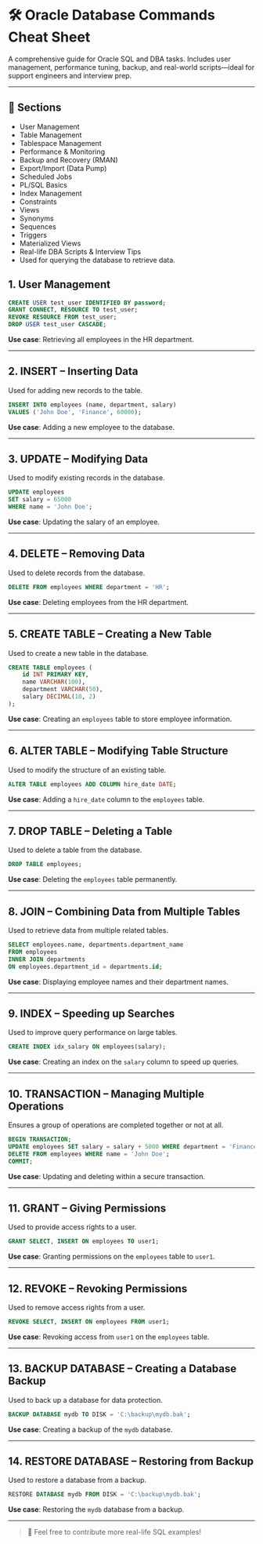 
# 🛠️ Oracle Database Commands Cheat Sheet

A comprehensive guide for Oracle SQL and DBA tasks. Includes user management, performance tuning, backup, and real-world scripts—ideal for support engineers and interview prep.

---

## 📂 Sections
- User Management
- Table Management
- Tablespace Management
- Performance & Monitoring
- Backup and Recovery (RMAN)
- Export/Import (Data Pump)
- Scheduled Jobs
- PL/SQL Basics
- Index Management
- Constraints
- Views
- Synonyms
- Sequences
- Triggers
- Materialized Views
- Real-life DBA Scripts & Interview Tips
- Used for querying the database to retrieve data.

## 1. User Management

```sql
CREATE USER test_user IDENTIFIED BY password;
GRANT CONNECT, RESOURCE TO test_user;
REVOKE RESOURCE FROM test_user;
DROP USER test_user CASCADE;
```

**Use case**: Retrieving all employees in the HR department.

---

## 2. INSERT – Inserting Data

Used for adding new records to the table.

```sql
INSERT INTO employees (name, department, salary)
VALUES ('John Doe', 'Finance', 60000);
```

**Use case**: Adding a new employee to the database.

---

## 3. UPDATE – Modifying Data

Used to modify existing records in the database.

```sql
UPDATE employees
SET salary = 65000
WHERE name = 'John Doe';
```

**Use case**: Updating the salary of an employee.

---

## 4. DELETE – Removing Data

Used to delete records from the database.

```sql
DELETE FROM employees WHERE department = 'HR';
```

**Use case**: Deleting employees from the HR department.

---

## 5. CREATE TABLE – Creating a New Table

Used to create a new table in the database.

```sql
CREATE TABLE employees (
    id INT PRIMARY KEY,
    name VARCHAR(100),
    department VARCHAR(50),
    salary DECIMAL(10, 2)
);
```

**Use case**: Creating an `employees` table to store employee information.

---

## 6. ALTER TABLE – Modifying Table Structure

Used to modify the structure of an existing table.

```sql
ALTER TABLE employees ADD COLUMN hire_date DATE;
```

**Use case**: Adding a `hire_date` column to the `employees` table.

---

## 7. DROP TABLE – Deleting a Table

Used to delete a table from the database.

```sql
DROP TABLE employees;
```

**Use case**: Deleting the `employees` table permanently.

---

## 8. JOIN – Combining Data from Multiple Tables

Used to retrieve data from multiple related tables.

```sql
SELECT employees.name, departments.department_name
FROM employees
INNER JOIN departments
ON employees.department_id = departments.id;
```

**Use case**: Displaying employee names and their department names.

---

## 9. INDEX – Speeding up Searches

Used to improve query performance on large tables.

```sql
CREATE INDEX idx_salary ON employees(salary);
```

**Use case**: Creating an index on the `salary` column to speed up queries.

---

## 10. TRANSACTION – Managing Multiple Operations

Ensures a group of operations are completed together or not at all.

```sql
BEGIN TRANSACTION;
UPDATE employees SET salary = salary + 5000 WHERE department = 'Finance';
DELETE FROM employees WHERE name = 'John Doe';
COMMIT;
```

**Use case**: Updating and deleting within a secure transaction.

---

## 11. GRANT – Giving Permissions

Used to provide access rights to a user.

```sql
GRANT SELECT, INSERT ON employees TO user1;
```

**Use case**: Granting permissions on the `employees` table to `user1`.

---

## 12. REVOKE – Revoking Permissions

Used to remove access rights from a user.

```sql
REVOKE SELECT, INSERT ON employees FROM user1;
```

**Use case**: Revoking access from `user1` on the `employees` table.

---

## 13. BACKUP DATABASE – Creating a Database Backup

Used to back up a database for data protection.

```sql
BACKUP DATABASE mydb TO DISK = 'C:\backup\mydb.bak';
```

**Use case**: Creating a backup of the `mydb` database.

---

## 14. RESTORE DATABASE – Restoring from Backup

Used to restore a database from a backup.

```sql
RESTORE DATABASE mydb FROM DISK = 'C:\backup\mydb.bak';
```

**Use case**: Restoring the `mydb` database from a backup.

---

> 📘 Feel free to contribute more real-life SQL examples!
